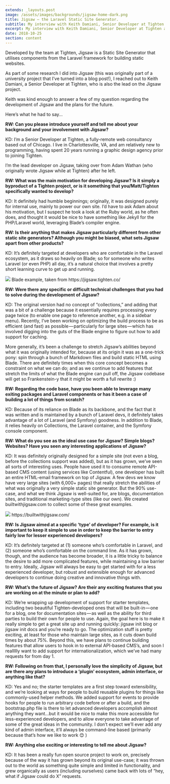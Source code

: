 ```yaml
---
extends: _layouts.post
image: /assets/images/backgrounds/jigsaw-home-dark.png
title: Jigsaw — the Laravel Static Site Generator.
subtitle: My interview with Keith Damiani, Senior Developer at Tighten and Lead Developer on the Jigsaw project.
excerpt: My interview with Keith Damiani, Senior Developer at Tighten and Lead Developer on the Jigsaw project. I asked Keith some questions about the development of Jigsaw and the plans for the future.
date: 2018-10-25
section: content
---
```


Developed by the team at Tighten, Jigsaw is a Static Site Generator that utilises components from the Laravel framework for building static websites.

As part of some research I did into Jigsaw (this was originally part of a university project that I’ve turned into a blog post!), I reached out to Keith Damiani, a Senior Developer at Tighten, who is also the lead on the Jigsaw project.

Keith was kind enough to answer a few of my question regarding the development of Jigsaw and the plans for the future.

Here’s what he had to say…

**RW: Can you please introduce yourself and tell me about your background and your involvement with Jigsaw?**

KD: I’m a Senior Developer at Tighten, a fully-remote web consultancy based out of Chicago. I live in Charlottesville, VA, and am relatively new to programming, having spent 20 years running a graphic design agency prior to joining Tighten.

I’m the lead developer on Jigsaw, taking over from Adam Wathan (who originally wrote Jigsaw while at Tighten) after he left.

**RW: What was the main motivation for developing Jigsaw? Is it simply a byproduct of a Tighten project, or is it something that you/Matt/Tighten specifically wanted to develop?**

KD: It definitely had humble beginnings; originally, it was designed purely for internal use, mainly to power our own site. I’d have to ask Adam about his motivation, but I suspect he took a look at the Ruby world, as he often does, and thought it would be nice to have something like Jekyll for the PHP/Laravel world, leveraging Blade’s compiler engine.

**RW: Is their anything that makes Jigsaw particularly different from other static site generators? Although you might be biased, what sets Jigsaw apart from other products?**

KD: It’s definitely targeted at developers who are comfortable in the Laravel ecosystem, as it draws so heavily on Blade; so for someone who writes Laravel (or even PHP) all day, it’s a natural choice that involves a pretty short learning curve to get up and running.

<img class="img-fluid" src="/assets/images/content/blade.png">
<span class="caption text-muted">Blade example, taken from https://jigsaw.tighten.co/</span>

**RW: Were there any specific or difficult technical challenges that you had to solve during the development of Jigsaw?**

KD: The original version had no concept of “collections,” and adding that was a bit of a challenge because it essentially requires processing every page twice (to enable one page to reference another, e.g. in a sidebar menu). Recently, I’ve been working on optimizing the build process to be as efficient (and fast) as possible — particularly for large sites — which has involved digging into the guts of the Blade engine to figure out how to add support for caching.

More generally, it’s been a challenge to stretch Jigsaw’s abilities beyond what it was originally intended for, because at its origin it was as a one-trick pony: spin through a bunch of Markdown files and build static HTML using Blade. There are definitely times when this core concept becomes a constraint on what we can do; and as we continue to add features that stretch the limits of what the Blade engine can pull off, the Jigsaw codebase will get so Frankenstein-y that it might be worth a full rewrite :)

**RW: Regarding the code base, have you been able to leverage many exiting packages and Laravel components or has it been a case of building a lot of things from scratch?**

KD: Because of its reliance on Blade as its backbone, and the fact that it was written and is maintained by a bunch of Laravel devs, it definitely takes advantage of a lot of Laravel (and Symfony) goodness. In addition to Blade, it relies heavily on Collections, the Laravel container, and the Symfony console component.

**RW: What do you see as the ideal use case for Jigsaw? Simple blogs? Websites? Have you seen any interesting applications of Jigsaw?**

KD: It was definitely originally designed for a simple site (not even a blog, before the collections support was added), but as it has grown, we’ve seen all sorts of interesting uses. People have used it to consume remote API-based CMS content (using services like Contentful), one developer has built an entire HTML-email framework on top of Jigsaw. A few devs we know have very large sites (with 6,000+ pages) that really stretch the abilities of what was originally a very simple static site generator. But the 90% use-case, and what we think Jigsaw is well-suited for, are blogs, documentation sites, and traditional marketing-type sites (like our own). We created builtwithjigsaw.com to collect some of these great examples.

<img class="img-fluid" src="/assets/images/content/built-with-jigsaw.png">
<span class="caption text-muted">https://builtwithjigsaw.com/</span>

**RW: Is Jigsaw aimed at a specific ‘type’ of developer? For example, is it important to keep it simple to use in order to keep the barrier to entry fairly low for lesser experienced developers?**

KD: It’s definitely targeted at (1) someone who’s comfortable in Laravel, and (2) someone who’s comfortable on the command line. As it has grown, though, and the audience has become broader, it is a little tricky to balance the desire to add more complicated features, while maintaining a low barrier to entry. Ideally, Jigsaw will always be easy to get started with for a less experienced developer, but robust and extensible enough for advanced developers to continue doing creative and innovative things with.

**RW: What’s the future of Jigsaw? Are their any exciting features that you are working on at the minute or plan to add?**

KD: We’re wrapping up development of support for starter templates, including two beautiful Tighten-developed ones that will be built-in — one for a blog, one for documentation sites — as well as the ability for third parties to build their own for people to use. Again, the goal here is to make it really simple to get a great site up and running quickly: jigsaw init blog or jigsaw init docs and you’re ready to go. The optimization stuff is pretty exciting, at least for those who maintain large sites, as it cuts down build times by about 75%. Beyond this, we have plans to continue building features that allow users to hook in to external API-based CMS’s, and soon I reallllly want to add support for internationalization, which we’ve had many requests for from day 1.

**RW: Following on from that, I personally love the simplicity of Jigsaw, but are there any plans to introduce a ‘plugin’ ecosystem, admin interface, or anything like that?**

KD: Yes and no; the starter templates are a first step toward extensibility, and we’re looking at ways for people to build reusable plugins for things like commonly-used helper methods. We added support for events to provide hooks for people to run arbitrary code before or after a build, and the bootstrap.php file is there to let advanced developers accomplish almost anything they want…but it would be nice to make this more accessible for less-experienced developers, and to allow everyone to take advantage of some of the great ideas in the community. I don’t expect we’ll ever add any kind of admin interface, it’ll always be command-line based (primarily because that’s how we like to work 😊 )

**RW: Anything else exciting or interesting to tell me about Jigsaw?**

KD: It has been a really fun open source project to work on, precisely because of the way it has grown beyond its original use-case; it was thrown out to the world as something quite simple and limited in functionality, and grew organically as users (including ourselves) came back with lots of “hey, what if Jigsaw could do X” requests.